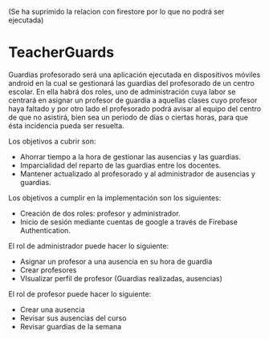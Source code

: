 (Se ha suprimido la relacion con firestore por lo que no podrá ser ejecutada)

# TeacherGuards
Guardias profesorado será una aplicación ejecutada en dispositivos móviles android en la cual se gestionará las guardias del profesorado de un centro escolar. En ella habrá dos roles, uno de administración cuya labor se centrará en asignar un profesor de guardia a aquellas clases cuyo profesor haya faltado y por otro lado el profesorado podrá avisar al equipo del centro de que no asistirá, bien sea un periodo de días o ciertas horas, para que ésta incidencia pueda ser resuelta.

Los objetivos a cubrir son: 
- Ahorrar tiempo a la hora de gestionar las ausencias y las guardias.
- Imparcialidad del reparto de las guardias entre los docentes.
- Mantener actualizado al profesorado y al administrador de ausencias y guardias.

Los objetivos a cumplir en la implementación son los siguientes:
- Creación de dos roles: profesor y administrador.
- Inicio de sesión mediante cuentas de google a través de Firebase Authentication.

  
El rol de administrador puede hacer lo siguiente:
- Asignar un profesor a una ausencia en su hora de guardia
- Crear profesores
- VIsualizar perfil de profesor (Guardias realizadas, ausencias)

  
El rol de profesor puede hacer lo siguiente:
- Crear una ausencia
- Revisar sus ausencias del curso
- Revisar guardias de la semana
